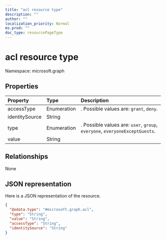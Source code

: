 ```yaml
---
title: "acl resource type"
description: ""
author: ""
localization_priority: Normal
ms.prod: ""
doc_type: resourcePageType
---
```


# acl resource type


Namespace: microsoft.graph



## Properties
|Property|Type|Description|
|:---|:---|:---|
|accessType|Enumeration|. Possible values are: `grant`, `deny`.|
|identitySource|String||
|type|Enumeration|. Possible values are: `user`, `group`, `everyone`, `everyoneExceptGuests`.|
|value|String||

## Relationships
None

## JSON representation
Here is a JSON representation of the resource.
<!-- {
  "blockType": "resource",
  "@odata.type": "microsoft.graph.acl"
}
-->
``` json
{
  "@odata.type": "#microsoft.graph.acl",
  "type": "String",
  "value": "String",
  "accessType": "String",
  "identitySource": "String"
}
```

